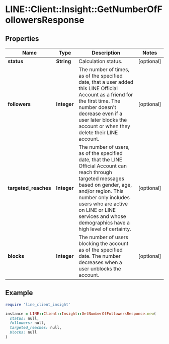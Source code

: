 # LINE::Client::Insight::GetNumberOfFollowersResponse

## Properties

| Name | Type | Description | Notes |
| ---- | ---- | ----------- | ----- |
| **status** | **String** | Calculation status. | [optional] |
| **followers** | **Integer** | The number of times, as of the specified date, that a user added this LINE Official Account as a friend for the first time. The number doesn&#39;t decrease even if a user later blocks the account or when they delete their LINE account.  | [optional] |
| **targeted_reaches** | **Integer** | The number of users, as of the specified date, that the LINE Official Account can reach through targeted messages based on gender, age, and/or region. This number only includes users who are active on LINE or LINE services and whose demographics have a high level of certainty.  | [optional] |
| **blocks** | **Integer** | The number of users blocking the account as of the specified date. The number decreases when a user unblocks the account.    | [optional] |

## Example

```ruby
require 'line_client_insight'

instance = LINE::Client::Insight::GetNumberOfFollowersResponse.new(
  status: null,
  followers: null,
  targeted_reaches: null,
  blocks: null
)
```

